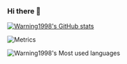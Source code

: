 ### Hi there 👋
[![Warning1998's GitHub stats](https://github-readme-stats.vercel.app/api?username=Warning1998&show_icons=true&theme=radical)](https://github.com/anuraghazra/github-readme-stats)

![Metrics](https://metrics.lecoq.io/Warning1998?template=classic&config.timezone=Asia%2FShanghai)

![Warning1998's Most used languages](https://github-readme-stats.vercel.app/api/top-langs?username=Warning1998&show_icons=true&count_private=true&theme=gotham)

<!--
**Warning1998/Warning1998** is a ✨ _special_ ✨ repository because its `README.md` (this file) appears on your GitHub profile.

Here are some ideas to get you started:

- 🔭 I’m currently working on ...
- 🌱 I’m currently learning ...
- 👯 I’m looking to collaborate on ...
- 🤔 I’m looking for help with ...
- 💬 Ask me about ...
- 📫 How to reach me: ...
- 😄 Pronouns: ...
- ⚡ Fun fact: ...
-->
